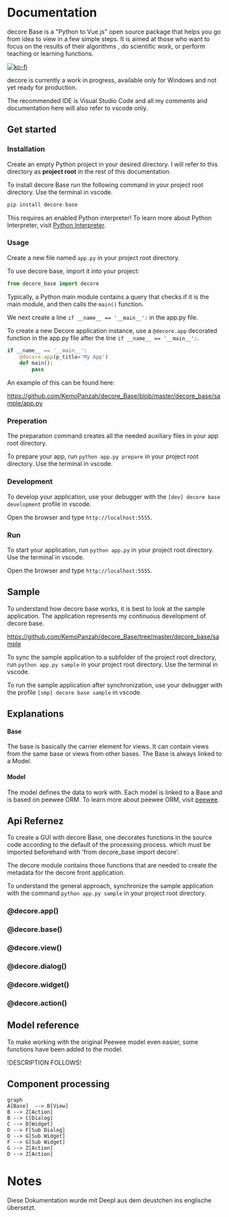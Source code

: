 # Documentation
decore Base is a "Python to Vue.js" open source package that helps you go from idea to view in a few simple steps. It is aimed at those who want to focus on the results of their algorithms , do scientific work, or perform teaching or learning functions.

[![ko-fi](https://ko-fi.com/img/githubbutton_sm.svg)](https://ko-fi.com/P5P2JCC5B)

decore is currently a work in progress, available only for Windows and not yet ready for production.

The recommended IDE is Visual Studio Code and all my comments and documentation here will also refer to vscode only.

## Get started
### Installation
Create an empty Python project in your desired directory. I will refer to this directory as **project root** in the rest of this documentation.

To install decore Base run the following command in your project root directory. Use the terminal in vscode.

```python
pip install decore-base
```

This requires an enabled Python interpreter! To learn more about Python Interpreter, visit [Python Interpreter](https://code.visualstudio.com/docs/python/environments).

### Usage
Create a new file named `app.py` in your project root directory.

To use decore base, import it into your project:

```python
from decore_base import decore
```

Typically, a Python main module contains a query that checks if it is the main module, and then calls the `main()` function.

We next create a line `if __name__ == '__main__':` in the app.py file.

To create a new Decore application instance, use a `@decore.app` decorated function in the app.py file after the line `if __name__ == '__main__':`.

```python
if __name__ == '__main__':
    @decore.app(p_title='My App')
    def main():
        pass
```

An example of this can be found here:

https://github.com/KemoPanzah/decore_Base/blob/master/decore_base/sample/app.py

### Preperation
The preparation command creates all the needed auxiliary files in your app root directory.

To prepare your app, run `python app.py prepare` in your project root directory. Use the terminal in vscode.

### Development
To develop your application, use your debugger with the `[dev] decore base development` profile in vscode.

Open the browser and type `http://localhost:5555`.

### Run
To start your application, run `python app.py` in your project root directory. Use the terminal in vscode.

Open the browser and type `http://localhost:5555`.

<!-- ### Build
To build your application, use your debugger with the profile `[bld] decore base build` in vscode. -->

## Sample
To understand how decore base works, it is best to look at the sample application. The application represents my continuous development of decore base.

https://github.com/KemoPanzah/decore_Base/tree/master/decore_base/sample

To sync the sample application to a subfolder of the project root directory, run `python app.py sample` in your project root directory. Use the terminal in vscode.

To run the sample application after synchronization, use your debugger with the profile `[smp] decore base sample` in vscode.

## Explanations

#### Base
The base is basically the carrier element for views. It can contain views from the same base or views from other bases. The Base is always linked to a Model.

#### Model
The model defines the data to work with. Each model is linked to a Base and is based on peewee ORM. To learn more about peewee ORM, visit [peewee](http://docs.peewee-orm.com/en/latest/).

## Api Refernez
To create a GUI with decore Base, one decorates functions in the source code according to the default of the processing process. which must be imported beforehand with 'from decore_base import decore'.

The decore module contains those functions that are needed to create the metadata for the decore front application.

To understand the general approach, synchronize the sample application with the command `python app.py sample` in your project root directory.

### @decore.app()
### @decore.base()
### @decore.view()
### @decore.dialog()
### @decore.widget()
### @decore.action()

## Model reference
To make working with the original Peewee model even easier, some functions have been added to the model.

!DESCRIPTION FOLLOWS!

## Component processing
```mermaid
graph
A[Base]  --> B[View]
B --> Z[Action]
B --> C[Dialog]
C --> D[Widget]
D --> F[Sub Dialog]
D --> G[Sub Widget]
F --> G[Sub Widget]
G --> Z[Action]
D --> Z[Action]
```

# Notes
Diese Dokumentation wurde mit Deepl aus dem deustchen ins englische übersetzt.